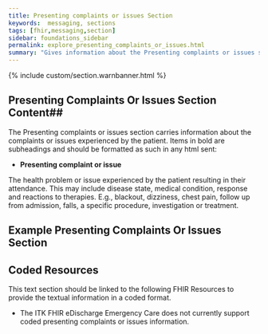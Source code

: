 ```yaml
---
title: Presenting complaints or issues Section
keywords:  messaging, sections
tags: [fhir,messaging,section]
sidebar: foundations_sidebar
permalink: explore_presenting_complaints_or_issues.html
summary: "Gives information about the Presenting complaints or issues section"
---
```


{% include custom/section.warnbanner.html %}

## Presenting Complaints Or Issues Section Content##
The Presenting complaints or issues section carries information about the complaints or issues experienced by the patient.  Items in bold are subheadings and should be formatted as such in any html sent:

- **Presenting complaint or issue**

The health problem or issue experienced by the patient resulting in their attendance.  This may include disease state, medical condition, response and reactions to therapies. E.g., blackout, dizziness, chest pain, follow up from admission, falls, a specific procedure, investigation or treatment.

## Example Presenting Complaints Or Issues Section ##

<script src="https://gist.github.com/IOPS-DEV/cec203cc480ab3a7977f281c68d96461.js"></script>

## Coded Resources ##

This text section should be linked to the following FHIR Resources to provide the textual information in a coded format.

- The ITK FHIR eDischarge Emergency Care does not currently support coded presenting complaints or issues information.






